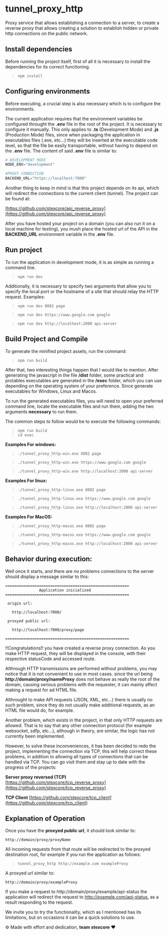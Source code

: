 # tunnel_proxy_http
Proxy service that allows establishing a connection to a server, to create a reverse proxy that allows creating a solution to establish hidden or private http connections on the public network.

## Install dependencies
Before running the project itself, first of all it is necessary to install the dependencies for its correct functioning.

>     npm install

## Configuring environments
Before executing, a crucial step is also necessary which is to configure the environments.

The current application requires that the environment variables be configured throught the **.env** file in the root of the project. It is necessary to configure it manually. This only applies to **.ts** (Development Mode) and **.js** (Production Mode) files, since when packaging the application in executables files (.exe, etc...) they will be inserted at the executable code level, so that the file be easily transportable, without having to depend on the **.env** file. The content of said **.env** file is similar to:

```py
# DEVELOPMENT MODE
NODE_ENV="development"

#PROXY CONNECTION
BACKEND_URL="https://localhost:7000"
```

Another thing to keep in mind is that this project depends on its api, which will redirect the connections to the current client (tunnel). The project can be found at:

[https://github.com/stexcore/api_reverse_proxy](https://github.com/stexcore/api_reverse_proxy)

After you have hosted your project on a domain (you can also run it on a local machine for testing), you mush place the hosted url of the API in the **BACKEND_URL** environment variable in the **.env** file.

## Run project
To run the application in development mode, it is as simple as running a command line.

>     npm run dev

Additionally, it is necessary to specify two arguments that allow you to specify the local port or the hostname of a site that should relay the HTTP request. Examples:

>     npm run dev 8082 page

>     npm run dev https://www.google.com google

>     npm run dev http://localhost:2000 api-server

## Build Project and Compile
To generate the minified project assets, run the command:

>     npm run build

After that, two interesting things happen that I would like to mention. After generating the javascript in the file **/dist** folder, some practical and protables executables are generated in the **/exec** folder, which you can use depending on the operating system of your preference. Since generate executables for Windows, Linux and Macos.

To run the generated executables files, you will need to open your preferred command line, locate the executable files and run them, adding the two arguments **necessary** to run them.

The common steps to follow would be to execute the following commands:

>     npm run build
>     cd exec

**Examples For windows:**

>     ./tunnel_proxy_http-win.exe 8082 page

>     ./tunnel_proxy_http-win.exe https://www.google.com google

>     ./tunnel_proxy_http-win.exe http://localhost:2000 api-server

**Examples For linux:**

>     ./tunnel_proxy_http-linux.exe 8082 page

>     ./tunnel_proxy_http-linux.exe https://www.google.com google

>     ./tunnel_proxy_http-linux.exe http://localhost:2000 api-server

**Examples For MacOS:**

>     ./tunnel_proxy_http-macos.exe 8082 page

>     ./tunnel_proxy_http-macos.exe https://www.google.com google

>     ./tunnel_proxy_http-macos.exe http://localhost:2000 api-server

## Behavior during execution:
Well once it starts, and there are no problems connections to the server should display a message similar to this:

```
=======================================================
               Application inicialized
=======================================================

 origin url:

   http://localhost:7000/

 proxyed public url:

   http://localhost:7000/proxy/page

=======================================================
```

!!Congratulations!! you have created a reverse proxy connection. As you make HTTP request, 
they will be displayed in the console, with their respective statusCode and accessed route.

Althrough HTTP transmissions are performed without problems, you may notice that it is not convenient to use in most cases. since the url being **http://domain/proxy/nameProxy** does not behave as really the root of the domain, causing serious problems with the requester, it can mainly affect making a request for ad HTML file.

Althrought to make API requests (JSON, XML, etc...) there is usually no such problem, since they do not usually make additional requests, as an HTML file would do, for example.

Another problem, which exists in the project, in that only HTTP requests are allowed. That is to say that any other connection protocol (for example websocket, sdfp, etc...), although in theory, are similar, the logic has not currently been implemented.

However, to solve these inconveniences, it has been decided to redo the project, implementing the connection vía TCP, this will help correct these problems, in addition to allowing all types of connections that can be handled via TCP. You can go visit them and stay up to date with the progress of the projects:

**Server proxy reversed (TCP)**
[https://github.com/stexcore/tcp_reverse_proxy](https://github.com/stexcore/tcp_reverse_proxy)

**TCP Client**
[https://github.com/stexcore/tcp_client](https://github.com/stexcore/tcp_client)

## Explanation of Operation

Once you have the **proxyed public url**, it should look similar to:

```
http://domain/proxy/proxyName
```

All incoming requests from that route will be redirected to the proxyed destination root, for example if you run the application as follows:

>     tunnel_proxy_http http://example.com exampleProxy

A proxyed url similar to:

```
http://domain/proxy/exampleProxy
```

If you make a request to http://domain/proxy/example/api-status the application will redirect the request to http://example.com/api-status, as a result responding to the request.

We invite you to try the functionality, which as I mentioned has its limitations, but on occasions it can be a quick solutions to use.

⚙️ Made with effort and dedication, **team stexcore** ❤️
